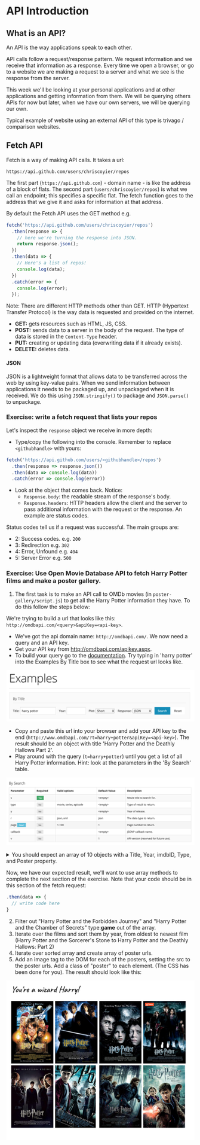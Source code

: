 # API Introduction

## What is an API?

An API is the way applications speak to each other.

API calls follow a request/response pattern. We request information and we receive that information as a response. Every time we open a browser, or go to a website we are making a request to a server and what we see is the response from the server.

This week we'll be looking at your personal applications and at other applications and getting information from them. We will be querying others APIs for now but later, when we have our own servers, we will be querying our own.

Typical example of website using an external API of this type is trivago / comparison websites.

## Fetch API

Fetch is a way of making API calls. It takes a url:

```
https://api.github.com/users/chriscoyier/repos
```

The first part (`https://api.github.com`) - domain name - is like the address of a block of flats. The second part (`users/chriscoyier/repos`) is what we call an endpoint; this specifies a specific flat. The fetch function goes to the address that we give it and asks for information at that address.

By default the Fetch API uses the GET method e.g.

```js
fetch('https://api.github.com/users/chriscoyier/repos')
  .then(response => {
    // here we're turning the response into JSON.
    return response.json();
  })
  .then(data => {
    // Here's a list of repos!
    console.log(data);
  })
  .catch(error => {
    console.log(error);
  });
```

Note: There are different HTTP methods other than GET. HTTP (Hypertext Transfer Protocol) is the way data is requested and provided on the internet.

- **GET:** gets resources such as HTML, JS, CSS.
- **POST:** sends data to a server in the body of the request. The type of data is stored in the `Content-Type` header.
- **PUT:** creating or updating data (overwriting data if it already exists).
- **DELETE:** deletes data.

#### JSON

JSON is a lightweight format that allows data to be transferred across the web by using key-value pairs. When we send information between applications it needs to be packaged up, and unpackaged when it is received. We do this using `JSON.stringify()` to package and `JSON.parse()` to unpackage.

### Exercise: write a fetch request that lists your repos

Let's inspect the `response` object we receive in more depth:

- Type/copy the following into the console. Remember to replace `<githubhandle>` with yours:

```js
fetch('https://api.github.com/users/<githubhandle>/repos')
  .then(response => response.json())
  .then(data => console.log(data))
  .catch(error => console.log(error))
```

- Look at the object that comes back. Notice:
  - `Response.body`: the readable stream of the response's body.
  - `Response.headers`: HTTP headers allow the client and the server to pass additional information with the request or the response. An example are status codes.

Status codes tell us if a request was successful. The main groups are:

- 2: Success codes. e.g. `200`
- 3: Redirection e.g. `302`
- 4: Error, Unfound e.g. `404`
- 5: Server Error e.g. `500`

### Exercise: Use Open Movie Database API to fetch Harry Potter films and make a poster gallery.

1. The first task is to make an API call to OMDb movies (in `poster-gallery/script.js`) to get all the Harry Potter information they have. To do this follow the steps below:

We're trying to build a url that looks like this: `http://omdbapi.com/<query>&apiKey=<api-key>`.

- We've got the api domain name: `http://omdbapi.com/`. We now need a query and an API key.
- Get your API key from http://omdbapi.com/apikey.aspx.
- To build your query go to the [documentation](http://omdbapi.com/). Try typing in 'harry potter' into the Examples By Title box to see what the request url looks like.

![](./poster-gallery/assets/examples-box.png)

- Copy and paste this url into your browser and add your API key to the end (`http://www.omdbapi.com/?t=harry+potter&apiKey=<api-key>`). The result should be an object with title 'Harry Potter and the Deathly Hallows Part 2'.
- Play around with the query (`t=harry+potter`) until you get a list of all Harry Potter information. Hint: look at the parameters in the 'By Search' table.

![](./poster-gallery/assets/by-search-parameters.png)

<details>
  <summary>You should expect an array of 10 objects with a Title, Year, imdbID, Type, and Poster property.</summary>

```js
{
  Title: "Harry Potter and the Deathly Hallows: Part 2",
  Year: "2011",
  imdbID: "tt1201607",
  Type: "movie",
  Poster: "https://m.media-amazon.com/images/M/MV5BMjIyZGU4YzUtNDkzYi00ZDRhLTljYzctYTMxMDQ4M2E0Y2YxXkEyXkFqcGdeQXVyNTIzOTk5ODM@._V1_SX300.jpg"
},
{
  Title: "Harry Potter and the Sorcerer's Stone",
  Year: "2001",
  imdbID: "tt0241527",
  Type: "movie",
  Poster: "https://m.media-amazon.com/images/M/MV5BNjQ3NWNlNmQtMTE5ZS00MDdmLTlkZjUtZTBlM2UxMGFiMTU3XkEyXkFqcGdeQXVyNjUwNzk3NDc@._V1_SX300.jpg"
},
{
  Title: "Harry Potter and the Chamber of Secrets",
  Year: "2002",
  imdbID: "tt0295297",
  Type: "movie",
  Poster: "https://m.media-amazon.com/images/M/MV5BMTcxODgwMDkxNV5BMl5BanBnXkFtZTYwMDk2MDg3._V1_SX300.jpg"
},
{
  Title: "Harry Potter and the Prisoner of Azkaban",
  Year: "2004",
  imdbID: "tt0304141",
  Type: "movie",
  Poster: "https://m.media-amazon.com/images/M/MV5BMTY4NTIwODg0N15BMl5BanBnXkFtZTcwOTc0MjEzMw@@._V1_SX300.jpg"
},
{
  Title: "Harry Potter and the Goblet of Fire",
  Year: "2005",
  imdbID: "tt0330373",
  Type: "movie",
  Poster: "https://m.media-amazon.com/images/M/MV5BMTI1NDMyMjExOF5BMl5BanBnXkFtZTcwOTc4MjQzMQ@@._V1_SX300.jpg"
},
{
  Title: "Harry Potter and the Order of the Phoenix",
  Year: "2007",
  imdbID: "tt0373889",
  Type: "movie",
  Poster: "https://m.media-amazon.com/images/M/MV5BMTM0NTczMTUzOV5BMl5BanBnXkFtZTYwMzIxNTg3._V1_SX300.jpg"
},
{
  Title: "Harry Potter and the Deathly Hallows: Part 1",
  Year: "2010",
  imdbID: "tt0926084",
  Type: "movie",
  Poster: "https://m.media-amazon.com/images/M/MV5BMTQ2OTE1Mjk0N15BMl5BanBnXkFtZTcwODE3MDAwNA@@._V1_SX300.jpg"
},
{
  Title: "Harry Potter and the Half-Blood Prince",
  Year: "2009",
  imdbID: "tt0417741",
  Type: "movie",
  Poster: "https://m.media-amazon.com/images/M/MV5BNzU3NDg4NTAyNV5BMl5BanBnXkFtZTcwOTg2ODg1Mg@@._V1_SX300.jpg"
},
{
  Title: "Harry Potter and the Chamber of Secrets",
  Year: "2002",
  imdbID: "tt0304140",
  Type: "game",
  Poster: "https://m.media-amazon.com/images/M/MV5BNTM4NzQ2NjA4NV5BMl5BanBnXkFtZTgwODAwMjE4MDE@._V1_SX300.jpg"
},
{
  Title: "Harry Potter and the Forbidden Journey",
  Year: "2010",
  imdbID: "tt1756545",
  Type: "movie",
  Poster: "https://m.media-amazon.com/images/M/MV5BNDM0YzMyNGUtMTU1Yy00OTE2LWE5NzYtZDZhMTBmN2RkNjg3XkEyXkFqcGdeQXVyMzU5NjU1MDA@._V1_SX300.jpg"
}
],
  totalResults: "80",
  Response: "True"
}
```

</details>

Now, we have our expected result, we'll want to use array methods to complete the next section of the exercise. Note that your code should be in this section of the fetch request:
```js
.then(data => {
  // write code here
}
```

2. Filter out "Harry Potter and the Forbidden Journey" and "Harry Potter and the Chamber of Secrets" type:**game** out of the array.
3. Iterate over the films and sort them by year, from oldest to newest film (Harry Potter and the Sorcerer's Stone to Harry Potter and the Deathly Hallows: Part 2)
4. Iterate over sorted array and create array of poster urls.
5. Add an image tag to the DOM for each of the posters, setting the src to the poster urls. Add a class of "poster" to each element. (The CSS has been done for you). The result should look like this:

![](./poster-gallery/assets/poster-gallery.png)

```

```
